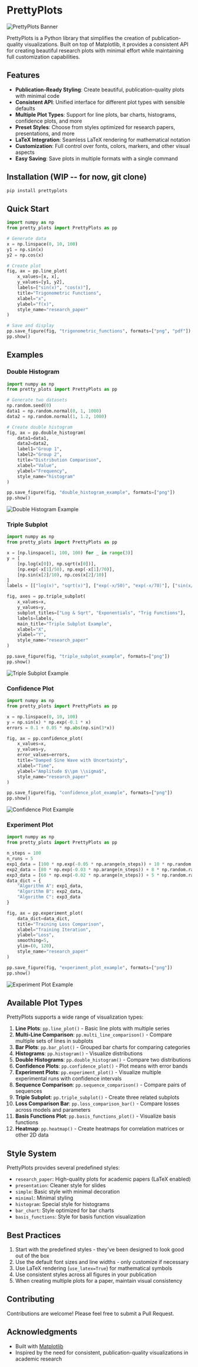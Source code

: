 # PrettyPlots

![PrettyPlots Banner](figures/11_basis_functions.png)

PrettyPlots is a Python library that simplifies the creation of publication-quality visualizations. Built on top of Matplotlib, it provides a consistent API for creating beautiful research plots with minimal effort while maintaining full customization capabilities.


## Features

- **Publication-Ready Styling**: Create beautiful, publication-quality plots with minimal code
- **Consistent API**: Unified interface for different plot types with sensible defaults
- **Multiple Plot Types**: Support for line plots, bar charts, histograms, confidence plots, and more
- **Preset Styles**: Choose from styles optimized for research papers, presentations, and more
- **LaTeX Integration**: Seamless LaTeX rendering for mathematical notation
- **Customization**: Full control over fonts, colors, markers, and other visual aspects
- **Easy Saving**: Save plots in multiple formats with a single command

## Installation (WIP -- for now, git clone)

```bash
pip install prettyplots
```

## Quick Start

```python
import numpy as np
from pretty_plots import PrettyPlots as pp

# Generate data
x = np.linspace(0, 10, 100)
y1 = np.sin(x)
y2 = np.cos(x)

# Create plot
fig, ax = pp.line_plot(
    x_values=[x, x],
    y_values=[y1, y2],
    labels=["sin(x)", "cos(x)"],
    title="Trigonometric Functions",
    xlabel="x",
    ylabel="f(x)",
    style_name="research_paper"
)

# Save and display
pp.save_figure(fig, "trigonometric_functions", formats=["png", "pdf"])
pp.show()
```

## Examples

### Double Histogram

```python
import numpy as np
from pretty_plots import PrettyPlots as pp

# Generate two datasets
np.random.seed(0)
data1 = np.random.normal(0, 1, 1000)
data2 = np.random.normal(1, 1.2, 1000)

# Create double histogram
fig, ax = pp.double_histogram(
    data1=data1,
    data2=data2,
    label1="Group 1",
    label2="Group 2",
    title="Distribution Comparison",
    xlabel="Value",
    ylabel="Frequency",
    style_name="histogram"
)

pp.save_figure(fig, "double_histogram_example", formats=["png"])
pp.show()
```

![Double Histogram Example](figures/5_double_histogram.png)

### Triple Subplot

```python
import numpy as np
from pretty_plots import PrettyPlots as pp

x = [np.linspace(1, 100, 100) for _ in range(3)]
y = [
    [np.log(x[0]), np.sqrt(x[0])],
    [np.exp(-x[1]/50), np.exp(-x[1]/70)],
    [np.sin(x[2]/10), np.cos(x[2]/10)]
]
labels = [["log(x)", "sqrt(x)"], ["exp(-x/50)", "exp(-x/70)"], ["sin(x/10)", "cos(x/10)"]]

fig, axes = pp.triple_subplot(
    x_values=x,
    y_values=y,
    subplot_titles=["Log & Sqrt", "Exponentials", "Trig Functions"],
    labels=labels,
    main_title="Triple Subplot Example",
    xlabel="X",
    ylabel="Y",
    style_name="research_paper"
)

pp.save_figure(fig, "triple_subplot_example", formats=["png"])
pp.show()
```

![Triple Subplot Example](figures/9_triple_subplot.png)

### Confidence Plot

```python
import numpy as np
from pretty_plots import PrettyPlots as pp

x = np.linspace(0, 10, 100)
y = np.sin(x) * np.exp(-0.1 * x)
errors = 0.1 + 0.05 * np.abs(np.sin(3*x))

fig, ax = pp.confidence_plot(
    x_values=x,
    y_values=y,
    error_values=errors,
    title="Damped Sine Wave with Uncertainty",
    xlabel="Time",
    ylabel="Amplitude $\\pm \\sigma$",
    style_name="research_paper"
)

pp.save_figure(fig, "confidence_plot_example", formats=["png"])
pp.show()
```

![Confidence Plot Example](figures/6_confidence_plot.png)

### Experiment Plot

```python
import numpy as np
from pretty_plots import PrettyPlots as pp

n_steps = 100
n_runs = 5
exp1_data = [100 * np.exp(-0.05 * np.arange(n_steps)) + 10 * np.random.randn(n_steps) for _ in range(n_runs)]
exp2_data = [80 * np.exp(-0.03 * np.arange(n_steps)) + 8 * np.random.randn(n_steps) for _ in range(n_runs)]
exp3_data = [60 * np.exp(-0.02 * np.arange(n_steps)) + 5 * np.random.randn(n_steps) for _ in range(n_runs)]
data_dict = {
    "Algorithm A": exp1_data,
    "Algorithm B": exp2_data,
    "Algorithm C": exp3_data
}

fig, ax = pp.experiment_plot(
    data_dict=data_dict,
    title="Training Loss Comparison",
    xlabel="Training Iteration",
    ylabel="Loss",
    smoothing=5,
    ylim=(0, 120),
    style_name="research_paper"
)

pp.save_figure(fig, "experiment_plot_example", formats=["png"])
pp.show()
```

![Experiment Plot Example](figures/7_experiment_plot.png)

## Available Plot Types

PrettyPlots supports a wide range of visualization types:

1. **Line Plots**: `pp.line_plot()` - Basic line plots with multiple series
2. **Multi-Line Comparison**: `pp.multi_line_comparison()` - Compare multiple sets of lines in subplots
3. **Bar Plots**: `pp.bar_plot()` - Grouped bar charts for comparing categories
4. **Histograms**: `pp.histogram()` - Visualize distributions
5. **Double Histograms**: `pp.double_histogram()` - Compare two distributions
6. **Confidence Plots**: `pp.confidence_plot()` - Plot means with error bands
7. **Experiment Plots**: `pp.experiment_plot()` - Visualize multiple experimental runs with confidence intervals
8. **Sequence Comparison**: `pp.sequence_comparison()` - Compare pairs of sequences
9. **Triple Subplot**: `pp.triple_subplot()` - Create three related subplots
10. **Loss Comparison Bar**: `pp.loss_comparison_bar()` - Compare losses across models and parameters
11. **Basis Functions Plot**: `pp.basis_functions_plot()` - Visualize basis functions
12. **Heatmap**: `pp.heatmap()` - Create heatmaps for correlation matrices or other 2D data

## Style System

PrettyPlots provides several predefined styles:

- `research_paper`: High-quality plots for academic papers (LaTeX enabled)
- `presentation`: Cleaner style for slides
- `simple`: Basic style with minimal decoration
- `minimal`: Minimal styling
- `histogram`: Special style for histograms
- `bar_chart`: Style optimized for bar charts
- `basis_functions`: Style for basis function visualization

## Best Practices

1. Start with the predefined styles - they've been designed to look good out of the box
2. Use the default font sizes and line widths - only customize if necessary
3. Use LaTeX rendering (`use_latex=True`) for mathematical symbols
4. Use consistent styles across all figures in your publication
5. When creating multiple plots for a paper, maintain visual consistency

## Contributing

Contributions are welcome! Please feel free to submit a Pull Request.

## Acknowledgments

- Built with [Matplotlib](https://matplotlib.org/)
- Inspired by the need for consistent, publication-quality visualizations in academic research
